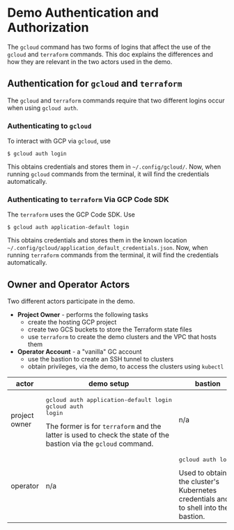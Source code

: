 # Demo Authentication and Authorization

The `gcloud` command has two forms of logins that affect the use of the
`gcloud` and `terraform` commands. This doc explains the differences and how
they are relevant in the two actors used in the demo.

## Authentication for `gcloud` and `terraform`

The `gcloud` and `terraform` commands require that two different logins occur
when using `gcloud auth`.

### Authenticating to `gcloud`

To interact with GCP via `gcloud`, use

```shell
$ gcloud auth login
```

This obtains credentials and stores them in `~/.config/gcloud/`. Now, when
running `gcloud` commands from the terminal, it will find the credentials
automatically.

### Authenticating to `terraform` Via GCP Code SDK

The `terraform` uses the GCP Code SDK. Use

```shell
$ gcloud auth application-default login
```

This obtains credentials and stores them in the known location
`~/.config/gcloud/application_default_credentials.json`. Now, when running
`terraform` commands from the terminal, it will find the credentials
automatically.

## Owner and Operator Actors

Two different actors participate in the demo.

- **Project Owner** - performs the following tasks
    - create the hosting GCP project
    - create two GCS buckets to store the Terraform state files
    - use `terraform` to create the demo clusters and the VPC that hosts them
- **Operator Account** - a "vanilla" GC account
    - use the bastion to create an SSH tunnel to clusters
    - obtain privileges, via the demo, to access the clusters using
      `kubectl`

| actor         | demo setup                                                                                                                                                                             | bastion                                                                                                         |
|---------------|----------------------------------------------------------------------------------------------------------------------------------------------------------------------------------------|-----------------------------------------------------------------------------------------------------------------|
| project owner | <pre>gcloud auth application-default login<br>gcloud auth login</pre> The former is for `terraform` and the latter is used to check the state of the bastion via the `gcloud` command. | n/a                                                                                                             |
| operator      | n/a                                                                                                                                                                                    | <pre>gcloud auth login</pre> Used to obtain the cluster's Kubernetes credentials and to shell into the bastion. |
